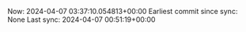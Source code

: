 Now: 2024-04-07 03:37:10.054813+00:00 Earliest commit since sync: None Last sync: 2024-04-07 00:51:19+00:00
